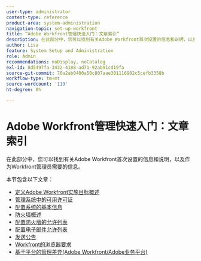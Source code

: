 ```yaml
---
user-type: administrator
content-type: reference
product-area: system-administration
navigation-topic: set-up-workfront
title: “Adobe Workfront管理快速入门：文章索引”
description: 在此部分中，您可以找到有关Adobe Workfront首次设置的信息和说明，以及作为Workfront管理员需要的信息。
author: Lisa
feature: System Setup and Administration
role: Admin
recommendations: noDisplay, noCatalog
exl-id: 8d5497fa-3432-4188-ad71-92ab91cd19fa
source-git-commit: 70a2ab0400a50c807aae301116902c5cefb3358b
workflow-type: tm+mt
source-wordcount: '119'
ht-degree: 0%

---
```


# Adobe Workfront管理快速入门：文章索引

<!--Audited: 12/2023-->

在此部分中，您可以找到有关Adobe Workfront首次设置的信息和说明，以及作为Workfront管理员需要的信息。

本节包含以下文章：

* [定义Adobe Workfront实施目标概述](../../administration-and-setup/get-started-wf-administration/define-wf-goals-objectives.md)
* [管理系统中的可用许可证](../../administration-and-setup/get-started-wf-administration/manage-available-licenses-in-your-system.md)
* [配置系统的基本信息](../../administration-and-setup/get-started-wf-administration/configure-basic-info.md)
* [防火墙概述](../../administration-and-setup/get-started-wf-administration/firewall-overview.md)
* [配置防火墙的允许列表](../../administration-and-setup/get-started-wf-administration/configure-your-firewall.md)
* [配置电子邮件允许列表](../../administration-and-setup/get-started-wf-administration/configure-your-email-allowlist.md)
* [发送公告](../../administration-and-setup/get-started-wf-administration/view-send-announcements.md)
* [Workfront的浏览器要求](../../administration-and-setup/get-started-wf-administration/workfront-browser-requirements.md)
* [基于平台的管理差异(Adobe Workfront/Adobe业务平台)](../../administration-and-setup/get-started-wf-administration/actions-in-admin-console.md)
